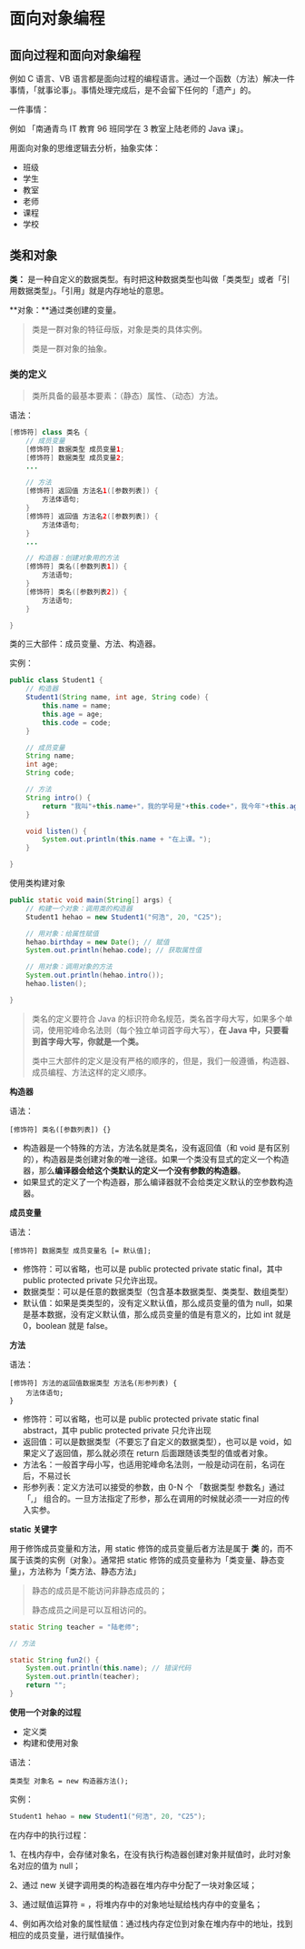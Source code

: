 # 面向对象编程

## 面向过程和面向对象编程

例如 C 语言、VB 语言都是面向过程的编程语言。通过一个函数（方法）解决一件事情，「就事论事」。事情处理完成后，是不会留下任何的「遗产」的。

一件事情：

例如 「南通青鸟 IT 教育 96 班同学在 3 教室上陆老师的 Java 课」。

用面向对象的思维逻辑去分析，抽象实体：

* 班级
* 学生
* 教室
* 老师
* 课程
* 学校

## 类和对象

**类：** 是一种自定义的数据类型。有时把这种数据类型也叫做「类类型」或者「引用数据类型」。「引用」就是内存地址的意思。

**对象：**通过类创建的变量。

> 类是一群对象的特征母版，对象是类的具体实例。
>
> 类是一群对象的抽象。

### 类的定义

> 类所具备的最基本要素：（静态）属性、（动态）方法。

语法：

```java
[修饰符] class 类名 {
    // 成员变量
    [修饰符] 数据类型 成员变量1;
    [修饰符] 数据类型 成员变量2;
    ...

    // 方法
    [修饰符] 返回值 方法名1([参数列表]) {
        方法体语句;
    }
    [修饰符] 返回值 方法名2([参数列表]) {
        方法体语句;
    }
    ...

    // 构造器：创建对象用的方法
    [修饰符] 类名([参数列表1]) {
        方法语句;
    }
    [修饰符] 类名([参数列表2]) {
        方法语句;
    }

}
```

类的三大部件：成员变量、方法、构造器。

实例：

```java
public class Student1 {
    // 构造器
    Student1(String name, int age, String code) {
        this.name = name;
        this.age = age;
        this.code = code;
    }

    // 成员变量
    String name;
    int age;
    String code;

    // 方法
    String intro() {
        return "我叫"+this.name+"，我的学号是"+this.code+"，我今年"+this.age+"岁了。";
    }

    void listen() {
        System.out.println(this.name + "在上课。");
    }

}
```

使用类构建对象

```java
public static void main(String[] args) {
    // 构建一个对象：调用类的构造器
    Student1 hehao = new Student1("何浩", 20, "C25");

    // 用对象：给属性赋值
    hehao.birthday = new Date(); // 赋值
    System.out.println(hehao.code); // 获取属性值

    // 用对象：调用对象的方法
    System.out.println(hehao.intro());
    hehao.listen();

}
```

> 类名的定义要符合 Java 的标识符命名规范，类名首字母大写，如果多个单词，使用驼峰命名法则（每个独立单词首字母大写），**在 Java 中，只要看到首字母大写，你就是一个类。**
>
> 类中三大部件的定义是没有严格的顺序的，但是，我们一般遵循，构造器、成员编程、方法这样的定义顺序。

**构造器**

语法：

```
[修饰符] 类名([参数列表]) {}
```

* 构造器是一个特殊的方法，方法名就是类名，没有返回值（和 void 是有区别的），构造器是类创建对象的唯一途径。如果一个类没有显式的定义一个构造器，那么**编译器会给这个类默认的定义一个没有参数的构造器**。
* 如果显式的定义了一个构造器，那么编译器就不会给类定义默认的空参数构造器。

**成员变量**

语法：

```
[修饰符] 数据类型 成员变量名 [= 默认值];
```

* 修饰符：可以省略，也可以是 public protected private static final，其中 public protected private 只允许出现。
* 数据类型：可以是任意的数据类型（包含基本数据类型、类类型、数组类型）
* 默认值：如果是类类型的，没有定义默认值，那么成员变量的值为 null，如果是基本数据，没有定义默认值，那么成员变量的值是有意义的，比如 int 就是 0，boolean 就是 false。

**方法**

语法：

```
[修饰符] 方法的返回值数据类型 方法名(形参列表) {
    方法体语句;
}
```

* 修饰符：可以省略，也可以是 public protected private static final abstract，其中 public protected private 只允许出现
* 返回值：可以是数据类型（不要忘了自定义的数据类型），也可以是 void，如果定义了返回值，那么就必须在 return 后面跟随该类型的值或者对象。
* 方法名：一般首字母小写，也适用驼峰命名法则，一般是动词在前，名词在后，不易过长
* 形参列表：定义方法可以接受的参数，由 0-N 个 「数据类型 参数名」通过 「,」 组合的。一旦方法指定了形参，那么在调用的时候就必须一一对应的传入实参。

**static 关键字**

用于修饰成员变量和方法，用 static 修饰的成员变量后者方法是属于 **类** 的，而不属于该类的实例（对象）。通常把 static 修饰的成员变量称为「类变量、静态变量」，方法称为「类方法、静态方法」

> 静态的成员是不能访问非静态成员的；
>
> 静态成员之间是可以互相访问的。

```java
static String teacher = "陆老师";

// 方法

static String fun2() {
    System.out.println(this.name); // 错误代码
    System.out.println(teacher);
    return "";
}
```

**使用一个对象的过程**

* 定义类
* 构建和使用对象

语法：

```
类类型 对象名 = new 构造器方法();
```

实例：

```java
Student1 hehao = new Student1("何浩", 20, "C25");
```

在内存中的执行过程：

1、在栈内存中，会存储对象名，在没有执行构造器创建对象并赋值时，此时对象名对应的值为 null；

2、通过 new 关键字调用类的构造器在堆内存中分配了一块对象区域；

3、通过赋值运算符 = ，将堆内存中的对象地址赋给栈内存中的变量名；

4、例如再次给对象的属性赋值：通过栈内存定位到对象在堆内存中的地址，找到相应的成员变量，进行赋值操作。

